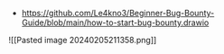 - https://github.com/Le4kno3/Beginner-Bug-Bounty-Guide/blob/main/how-to-start-bug-bounty.drawio

![[Pasted image 20240205211358.png]]



